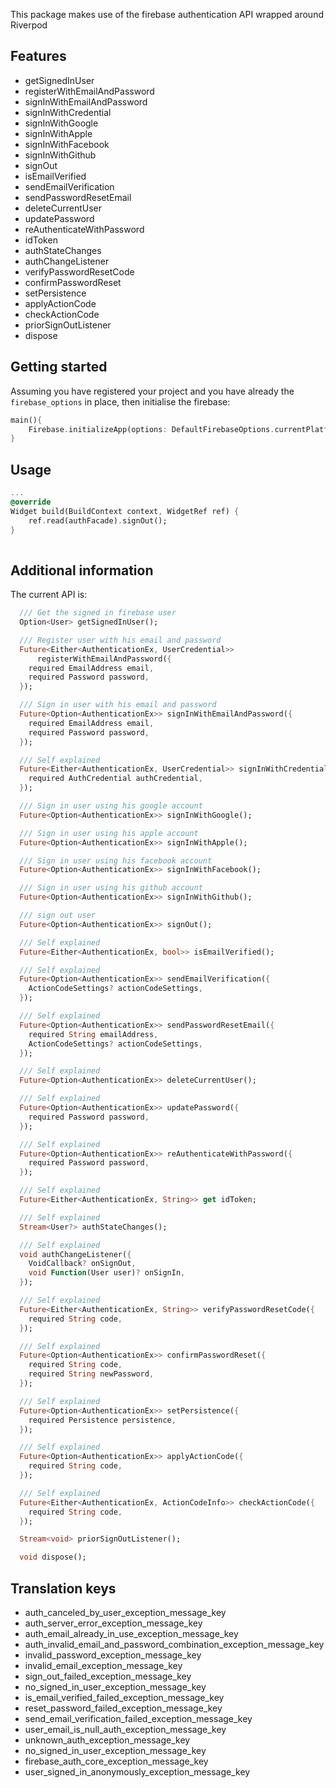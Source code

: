 This package makes use of the firebase authentication API wrapped around Riverpod

## Features

- getSignedInUser
- registerWithEmailAndPassword
- signInWithEmailAndPassword
- signInWithCredential
- signInWithGoogle
- signInWithApple
- signInWithFacebook
- signInWithGithub
- signOut
- isEmailVerified
- sendEmailVerification
- sendPasswordResetEmail
- deleteCurrentUser
- updatePassword
- reAuthenticateWithPassword
- idToken
- authStateChanges
- authChangeListener
- verifyPasswordResetCode
- confirmPasswordReset
- setPersistence
- applyActionCode
- checkActionCode
- priorSignOutListener
- dispose

## Getting started

Assuming you have registered your project and you have already the `firebase_options` in place, 
then initialise the firebase:

```dart
main(){
    Firebase.initializeApp(options: DefaultFirebaseOptions.currentPlatform);
}
```

## Usage

```dart
...
@override
Widget build(BuildContext context, WidgetRef ref) {
    ref.read(authFacade).signOut();
}
  
```

## Additional information

The current API is:

```dart
  /// Get the signed in firebase user
  Option<User> getSignedInUser();

  /// Register user with his email and password
  Future<Either<AuthenticationEx, UserCredential>>
      registerWithEmailAndPassword({
    required EmailAddress email,
    required Password password,
  });

  /// Sign in user with his email and password
  Future<Option<AuthenticationEx>> signInWithEmailAndPassword({
    required EmailAddress email,
    required Password password,
  });

  /// Self explained
  Future<Either<AuthenticationEx, UserCredential>> signInWithCredential({
    required AuthCredential authCredential,
  });

  /// Sign in user using his google account
  Future<Option<AuthenticationEx>> signInWithGoogle();

  /// Sign in user using his apple account
  Future<Option<AuthenticationEx>> signInWithApple();

  /// Sign in user using his facebook account
  Future<Option<AuthenticationEx>> signInWithFacebook();

  /// Sign in user using his github account
  Future<Option<AuthenticationEx>> signInWithGithub();

  /// sign out user
  Future<Option<AuthenticationEx>> signOut();

  /// Self explained
  Future<Either<AuthenticationEx, bool>> isEmailVerified();

  /// Self explained
  Future<Option<AuthenticationEx>> sendEmailVerification({
    ActionCodeSettings? actionCodeSettings,
  });

  /// Self explained
  Future<Option<AuthenticationEx>> sendPasswordResetEmail({
    required String emailAddress,
    ActionCodeSettings? actionCodeSettings,
  });

  /// Self explained
  Future<Option<AuthenticationEx>> deleteCurrentUser();

  /// Self explained
  Future<Option<AuthenticationEx>> updatePassword({
    required Password password,
  });

  /// Self explained
  Future<Option<AuthenticationEx>> reAuthenticateWithPassword({
    required Password password,
  });

  /// Self explained
  Future<Either<AuthenticationEx, String>> get idToken;

  /// Self explained
  Stream<User?> authStateChanges();

  /// Self explained
  void authChangeListener({
    VoidCallback? onSignOut,
    void Function(User user)? onSignIn,
  });

  /// Self explained
  Future<Either<AuthenticationEx, String>> verifyPasswordResetCode({
    required String code,
  });

  /// Self explained
  Future<Option<AuthenticationEx>> confirmPasswordReset({
    required String code,
    required String newPassword,
  });

  /// Self explained
  Future<Option<AuthenticationEx>> setPersistence({
    required Persistence persistence,
  });

  /// Self explained
  Future<Option<AuthenticationEx>> applyActionCode({
    required String code,
  });

  /// Self explained
  Future<Either<AuthenticationEx, ActionCodeInfo>> checkActionCode({
    required String code,
  });

  Stream<void> priorSignOutListener();

  void dispose();
```


## Translation keys
- auth_canceled_by_user_exception_message_key
- auth_server_error_exception_message_key
- auth_email_already_in_use_exception_message_key
- auth_invalid_email_and_password_combination_exception_message_key
- invalid_password_exception_message_key
- invalid_email_exception_message_key
- sign_out_failed_exception_message_key
- no_signed_in_user_exception_message_key
- is_email_verified_failed_exception_message_key
- reset_password_failed_exception_message_key
- send_email_verification_failed_exception_message_key
- user_email_is_null_auth_exception_message_key
- unknown_auth_exception_message_key
- no_signed_in_user_exception_message_key
- firebase_auth_core_exception_message_key
- user_signed_in_anonymously_exception_message_key
